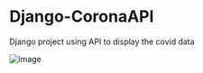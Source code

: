 # Django-CoronaAPI
Django project using API to display the covid data

![image](https://user-images.githubusercontent.com/59584173/110683200-c664b900-8201-11eb-9771-fab424f17d3f.png)
